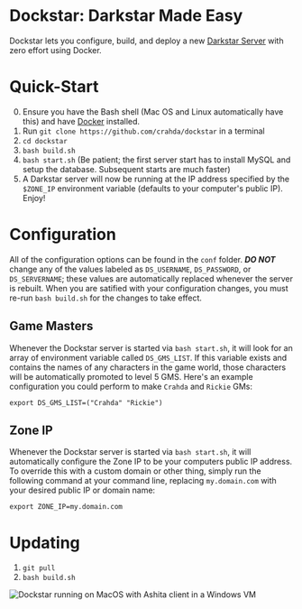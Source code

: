 # Dockstar: Darkstar Made Easy
Dockstar lets you configure, build, and deploy a new [Darkstar Server](https://github.com/DarkstarProject/darkstar) with zero effort using Docker.

# Quick-Start
0. Ensure you have the Bash shell (Mac OS and Linux automatically have this) and have [Docker](https://www.docker.com/get-docker) installed.
1. Run `git clone https://github.com/crahda/dockstar` in a terminal
2. `cd dockstar`
3. `bash build.sh` 
4. `bash start.sh` (Be patient; the first server start has to install MySQL and setup the database. Subsequent starts are much faster)
5. A Darkstar server will now be running at the IP address specified by the `$ZONE_IP` environment variable (defaults to your computer's public IP). Enjoy!

# Configuration
All of the configuration options can be found in the `conf` folder. ***DO NOT*** change any of the values labeled as `DS_USERNAME`, `DS_PASSWORD`, or `DS_SERVERNAME`; these values are automatically replaced whenever the server is rebuilt. When you are satified with your configuration changes, you must re-run `bash build.sh` for the changes to take effect.

## Game Masters
Whenever the Dockstar server is started via `bash start.sh`, it will look for an array of environment variable called `DS_GMS_LIST`. If this variable exists and contains the names of any characters in the game world, those characters will be automatically promoted to level 5 GMS. Here's an example configuration you could perform to make `Crahda` and `Rickie` GMs:

    export DS_GMS_LIST=("Crahda" "Rickie")

## Zone IP
Whenever the Dockstar server is started via `bash start.sh`, it will automatically configure the Zone IP to be your computers public IP address. To override this with a custom domain or other thing, simply run the following command at your command line, replacing `my.domain.com` with your desired public IP or domain name:

    export ZONE_IP=my.domain.com

# Updating
1. `git pull`
2. `bash build.sh`

![Dockstar running on MacOS with Ashita client in a Windows VM](dockstar.png)